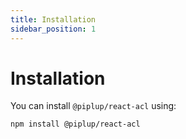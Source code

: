 ```yaml
---
title: Installation
sidebar_position: 1
---
```


# Installation

You can install `@piplup/react-acl` using:

```bash npm2yarn
npm install @piplup/react-acl
```
